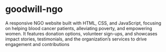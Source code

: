 # goodwill-ngo
A responsive NGO website built with HTML, CSS, and JavaScript, focusing on helping blood cancer patients, alleviating poverty, and empowering women. It features donation options, volunteer sign-ups, and showcases impact stories, testimonials, and the organization’s services to drive engagement and contributions
